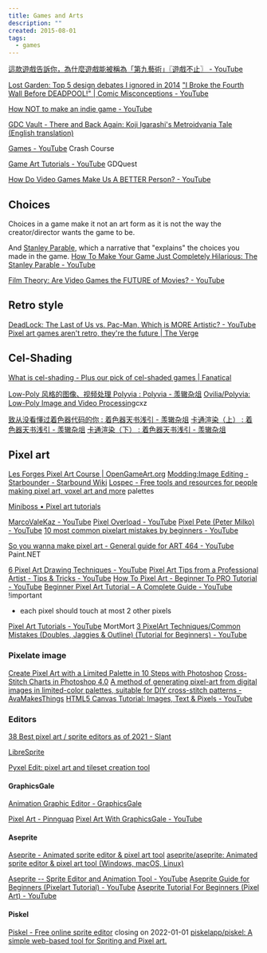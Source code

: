 ```yaml
---
title: Games and Arts
description: ""
created: 2015-08-01
tags:
  - games
---
```


[這款遊戲告訴你，為什麼遊戲能被稱為「第九藝術」〖遊戲不止〗 - YouTube](https://www.youtube.com/watch?v=3OFRFYtAuNM)

[Lost Garden: Top 5 design debates I ignored in 2014](http://www.lostgarden.com/2014/12/top-5-design-debates-i-ignored-in-2014.html)
["I Broke the Fourth Wall Before DEADPOOL!" | Comic Misconceptions - YouTube](https://www.youtube.com/watch?v=ACB9SSMAqxw&list=PLPEShH2LWsQB713OGYPQ1-v3SCuWf2uZ-)

[How NOT to make an indie game - YouTube](https://www.youtube.com/watch?v=NnI_1DOYt2A)

[GDC Vault - There and Back Again: Koji Igarashi's Metroidvania Tale (English translation)](http://www.gdcvault.com/play/1020822/There-and-Back-Again-Koji)

[Games - YouTube](https://www.youtube.com/playlist?list=PL8dPuuaLjXtPTrc_yg73RghJEOdobAplG) Crash Course

[Game Art Tutorials - YouTube](https://www.youtube.com/playlist?list=PLhqJJNjsQ7KGk32ju5o_3JcZF1a7beP1d) GDQuest

[How Do Video Games Make Us A BETTER Person? - YouTube](https://www.youtube.com/watch?v=2_FmADspWmQ)

## Choices

Choices in a game make it not an art form as it is not the way the creator/director wants the game to be.

And [Stanley Parable](http://store.steampowered.com/app/221910/), which a narrative that "explains" the choices you made in the game.
[How To Make Your Game Just Completely Hilarious: The Stanley Parable - YouTube](https://www.youtube.com/watch?v=pLbmZT70rtA)

[Film Theory: Are Video Games the FUTURE of Movies? - YouTube](https://www.youtube.com/watch?v=pvm-my1VuUg)

## Retro style

[DeadLock: The Last of Us vs. Pac-Man, Which is MORE Artistic? - YouTube](https://www.youtube.com/watch?v=Xz3RM3_M9E4)
[Pixel art games aren't retro, they're the future | The Verge](http://www.theverge.com/2014/7/3/5865849/pixel-art-is-here-to-stay)

## Cel-Shading

[What is cel-shading - Plus our pick of cel-shaded games | Fanatical](https://www.fanatical.com/en/blog/what-is-cel-shading)

[Low-Poly 风格的图像、视频处理 Polyvia : Polyvia - 羡辙杂俎](http://zhangwenli.com/blog/2015/06/25/polyvia/)
[Ovilia/Polyvia: Low-Poly Image and Video Processing](https://github.com/Ovilia/Polyvia)cxz

[致从没看懂过着色器代码的你 : 着色器天书浅引 - 羡辙杂俎](http://zhangwenli.com/blog/2017/02/24/what-is-a-shader/)
[卡通渲染（上） : 着色器天书浅引 - 羡辙杂俎](http://zhangwenli.com/blog/2017/03/05/cartoon-shading-1/)
[卡通渲染（下） : 着色器天书浅引 - 羡辙杂俎](http://zhangwenli.com/blog/2017/03/21/cartoon-shading-2/)

## Pixel art

[Les Forges Pixel Art Course | OpenGameArt.org](https://opengameart.org/content/les-forges-pixel-art-course)
[Modding:Image Editing - Starbounder - Starbound Wiki](https://starbounder.org/Modding:Image_Editing)
[Lospec - Free tools and resources for people making pixel art, voxel art and more](https://lospec.com/) palettes

[Miniboss • Pixel art tutorials](https://blog.studiominiboss.com/pixelart)

[MarcoValeKaz - YouTube](https://www.youtube.com/channel/UCj3ohlV8FOWmahIHf_V95fA/videos)
[Pixel Overload - YouTube](https://www.youtube.com/channel/UCAfpcnw3DvpcggcHKos_mvQ)
[Pixel Pete (Peter Milko) - YouTube](https://www.youtube.com/channel/UC7OO80qJzGTLOj_6-0dmOiA)
[10 most common pixelart mistakes by beginners - YouTube](https://www.youtube.com/watch?v=R44hZgtqMI8)

[So you wanna make pixel art - General guide for ART 464 - YouTube](https://www.youtube.com/watch?v=wdz2IIuTBbs) Paint.NET

[6 Pixel Art Drawing Techniques - YouTube](https://www.youtube.com/watch?v=ebF1pIxLpnU)
[Pixel Art Tips from a Professional Artist - Tips & Tricks - YouTube](https://www.youtube.com/watch?v=cdoWiJANr_U)
[How To Pixel Art - Beginner To PRO Tutorial - YouTube](https://www.youtube.com/watch?v=0I_OZ4qQJfY)
[Beginner Pixel Art Tutorial – A Complete Guide - YouTube](https://www.youtube.com/watch?v=o_EKrg2fIuc) !important

- each pixel should touch at most 2 other pixels

[Pixel Art Tutorials - YouTube](https://www.youtube.com/playlist?list=PLR3Ra9cf8aV06i2jKmgKvcYVHI86-4K_b) MortMort
[3 PixelArt Techniques/Common Mistakes (Doubles, Jaggies & Outline) (Tutorial for Beginners) - YouTube](https://www.youtube.com/watch?v=gW1G_FLsuEs)

### Pixelate image

[Create Pixel Art with a Limited Palette in 10 Steps with Photoshop](https://design.tutsplus.com/tutorials/create-pixel-art-with-a-limited-palette-in-10-steps-with-photoshop--cms-21894)
[Cross-Stitch Charts in Photoshop 4.0](https://ltsmith.tripod.com/pshop/cs2.html)
[A method of generating pixel-art from digital images in limited-color palettes, suitable for DIY cross-stitch patterns - AvaMakesThings](https://www.avamakesthings.com/2020/08/image-to-pixel-art-cross-stitch.html)
[HTML5 Canvas Tutorial: Images, Text & Pixels - YouTube](https://www.youtube.com/watch?v=HeT-5RZgEQY)

### Editors

[38 Best pixel art / sprite editors as of 2021 - Slant](https://www.slant.co/topics/1547/~best-pixel-art-sprite-editors)

[LibreSprite](https://libresprite.github.io/#!/)

[Pyxel Edit: pixel art and tileset creation tool](https://pyxeledit.com/)

#### GraphicsGale

[Animation Graphic Editor - GraphicsGale](https://graphicsgale.com/us/)

[Pixel Art - Pinnguaq](https://pinnguaq.com/learn/pixel-art/)
[Pixel Art With GraphicsGale - YouTube](https://www.youtube.com/watch?v=3dSspGMI7d4)

#### Aseprite

[Aseprite - Animated sprite editor & pixel art tool](https://www.aseprite.org/)
[aseprite/aseprite: Animated sprite editor & pixel art tool (Windows, macOS, Linux)](https://github.com/aseprite/aseprite)

[Aseprite -- Sprite Editor and Animation Tool - YouTube](https://www.youtube.com/watch?v=pi6Kx4TPO2o)
[Aseprite Guide for Beginners (Pixelart Tutorial) - YouTube](https://www.youtube.com/watch?v=Md6W79jtLJM)
[Aseprite Tutorial For Beginners (Pixel Art) - YouTube](https://www.youtube.com/watch?v=tFsETEP01k8)

#### Piskel

[Piskel - Free online sprite editor](https://www.piskelapp.com/) closing on 2022-01-01
[piskelapp/piskel: A simple web-based tool for Spriting and Pixel art.](https://github.com/piskelapp/piskel)
